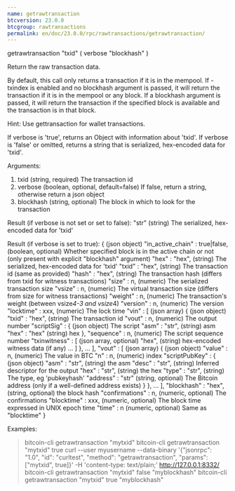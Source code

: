```yaml
---
name: getrawtransaction
btcversion: 23.0.0
btcgroup: rawtransactions
permalink: en/doc/23.0.0/rpc/rawtransactions/getrawtransaction/
---
```


getrawtransaction "txid" ( verbose "blockhash" )

Return the raw transaction data.

By default, this call only returns a transaction if it is in the mempool. If -txindex is enabled
and no blockhash argument is passed, it will return the transaction if it is in the mempool or any block.
If a blockhash argument is passed, it will return the transaction if
the specified block is available and the transaction is in that block.

Hint: Use gettransaction for wallet transactions.

If verbose is 'true', returns an Object with information about 'txid'.
If verbose is 'false' or omitted, returns a string that is serialized, hex-encoded data for 'txid'.

Arguments:
1. txid         (string, required) The transaction id
2. verbose      (boolean, optional, default=false) If false, return a string, otherwise return a json object
3. blockhash    (string, optional) The block in which to look for the transaction

Result (if verbose is not set or set to false):
"str"    (string) The serialized, hex-encoded data for 'txid'

Result (if verbose is set to true):
{                                    (json object)
  "in_active_chain" : true|false,    (boolean, optional) Whether specified block is in the active chain or not (only present with explicit "blockhash" argument)
  "hex" : "hex",                     (string) The serialized, hex-encoded data for 'txid'
  "txid" : "hex",                    (string) The transaction id (same as provided)
  "hash" : "hex",                    (string) The transaction hash (differs from txid for witness transactions)
  "size" : n,                        (numeric) The serialized transaction size
  "vsize" : n,                       (numeric) The virtual transaction size (differs from size for witness transactions)
  "weight" : n,                      (numeric) The transaction's weight (between vsize*4-3 and vsize*4)
  "version" : n,                     (numeric) The version
  "locktime" : xxx,                  (numeric) The lock time
  "vin" : [                          (json array)
    {                                (json object)
      "txid" : "hex",                (string) The transaction id
      "vout" : n,                    (numeric) The output number
      "scriptSig" : {                (json object) The script
        "asm" : "str",               (string) asm
        "hex" : "hex"                (string) hex
      },
      "sequence" : n,                (numeric) The script sequence number
      "txinwitness" : [              (json array, optional)
        "hex",                       (string) hex-encoded witness data (if any)
        ...
      ]
    },
    ...
  ],
  "vout" : [                         (json array)
    {                                (json object)
      "value" : n,                   (numeric) The value in BTC
      "n" : n,                       (numeric) index
      "scriptPubKey" : {             (json object)
        "asm" : "str",               (string) the asm
        "desc" : "str",              (string) Inferred descriptor for the output
        "hex" : "str",               (string) the hex
        "type" : "str",              (string) The type, eg 'pubkeyhash'
        "address" : "str"            (string, optional) The Bitcoin address (only if a well-defined address exists)
      }
    },
    ...
  ],
  "blockhash" : "hex",               (string, optional) the block hash
  "confirmations" : n,               (numeric, optional) The confirmations
  "blocktime" : xxx,                 (numeric, optional) The block time expressed in UNIX epoch time
  "time" : n                         (numeric, optional) Same as "blocktime"
}

Examples:
> bitcoin-cli getrawtransaction "mytxid"
> bitcoin-cli getrawtransaction "mytxid" true
> curl --user myusername --data-binary '{"jsonrpc": "1.0", "id": "curltest", "method": "getrawtransaction", "params": ["mytxid", true]}' -H 'content-type: text/plain;' http://127.0.0.1:8332/
> bitcoin-cli getrawtransaction "mytxid" false "myblockhash"
> bitcoin-cli getrawtransaction "mytxid" true "myblockhash"


